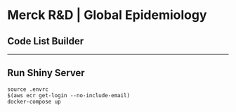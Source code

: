 # Merck R&D | Global Epidemiology
## Code List Builder
-------------


## Run Shiny Server
```
source .envrc
$(aws ecr get-login --no-include-email)
docker-compose up
```

